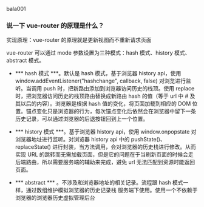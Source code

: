 bala001
### 说一下 vue-router 的原理是什么？
实现原理：vue-router 的原理就是更新视图而不重新请求页面

vue-router 可以通过 mode 参数设置为三种模式：hash 模式、history 模式、abstract 模式。

* *** hash 模式 ***。默认是 hash 模式，基于浏览器 history api，使用 window.addEventListener("hashchange", callback, false) 对浏览进行监听。当调用 push 时，把新路由添加到浏览器访问历史的栈顶。使用 replace 时，把浏览器访问历史的栈顶路由替换成新路由 hash 的值（等于 url 中 # 及其以后的内容）。浏览器是根据 hash 值的变化，将页面加载到相应的 DOM 位置。锚点变化只是浏览器的行为，每次锚点变化后依然会在浏览器中留下一条历史记录，可以通过浏览器的后退按钮回到上一个位置。

* *** history 模式 ***。基于浏览器 history api，使用 window.onpopstate 对浏览器地址进行监听。对浏览器 history api 中的 pushState()、replaceState() 进行封装，当方法调用，会对浏览器的历史栈进行修改。从而实现 URL 的跳转而无需加载页面，但是它的问题在于当刷新页面的时候会走后端路由，所以需要服务端的辅助来完成，避免 url 无法匹配到资源时能返回页面。

* *** abstract *** 。不涉及和浏览器地址的相关记录。流程跟 hash 模式一样，通过数组维护模拟浏览器的历史记录栈 服务端下使用。使用一个不依赖于浏览器的浏览器历史虚拟管理后台